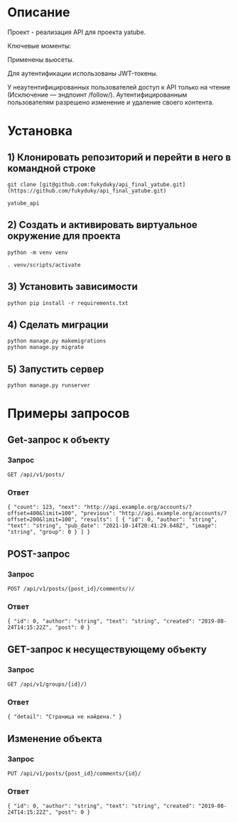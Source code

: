 # Описание

Проект - реализация API для проекта yatube.

Ключевые моменты:

Применены вьюсеты.

Для аутентификации использованы JWT-токены.

У неаутентифицированных пользователей доступ к API только на чтение (Исключение — эндпоинт /follow/). Аутентифицированным пользователям разрешено изменение и удаление своего контента.

# Установка

## 1) Клонировать репозиторий и перейти в него в командной строке
```
git clone [git@github.com:fukyduky/api_final_yatube.git](https://github.com/fukyduky/api_final_yatube.git)

yatube_api
```

## 2) Создать и активировать виртуальное окружение для проекта
```
python -m venv venv

. venv/scripts/activate
```
## 3) Установить зависимости
```
python pip install -r requirements.txt
```
## 4) Сделать миграции
```
python manage.py makemigrations
python manage.py migrate
```
## 5) Запустить сервер
```
python manage.py runserver
```

# Примеры запросов

## Get-запрос к объекту

### Запрос

`GET /api/v1/posts/`

### Ответ
`
{
  "count": 123,
  "next": "http://api.example.org/accounts/?offset=400&limit=100",
  "previous": "http://api.example.org/accounts/?offset=200&limit=100",
  "results": [
    {
      "id": 0,
      "author": "string",
      "text": "string",
      "pub_date": "2021-10-14T20:41:29.648Z",
      "image": "string",
      "group": 0
    }
  ]
}
`
## POST-запрос

### Запрос

`POST /api/v1/posts/{post_id}/comments/)/`

### Ответ
`
{
  "id": 0,
  "author": "string",
  "text": "string",
  "created": "2019-08-24T14:15:22Z",
  "post": 0
}
`
## GET-запрос к несуществующему объекту

### Запрос

`GET /api/v1/groups/{id}/)`

### Ответ
`
{
  "detail": "Страница не найдена."
}
`    
## Изменение объекта

### Запрос

`PUT /api/v1/posts/{post_id}/comments/{id}/`

### Ответ
`
{
  "id": 0,
  "author": "string",
  "text": "string",
  "created": "2019-08-24T14:15:22Z",
  "post": 0
}
`

